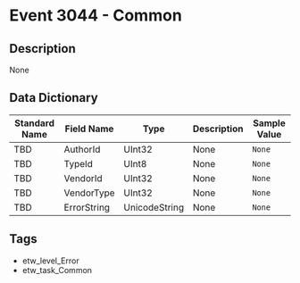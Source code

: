 # Event 3044 - Common

## Description
None

## Data Dictionary
|Standard Name|Field Name|Type|Description|Sample Value|
|---|---|---|---|---|
|TBD|AuthorId|UInt32|None|`None`|
|TBD|TypeId|UInt8|None|`None`|
|TBD|VendorId|UInt32|None|`None`|
|TBD|VendorType|UInt32|None|`None`|
|TBD|ErrorString|UnicodeString|None|`None`|

## Tags
* etw_level_Error
* etw_task_Common